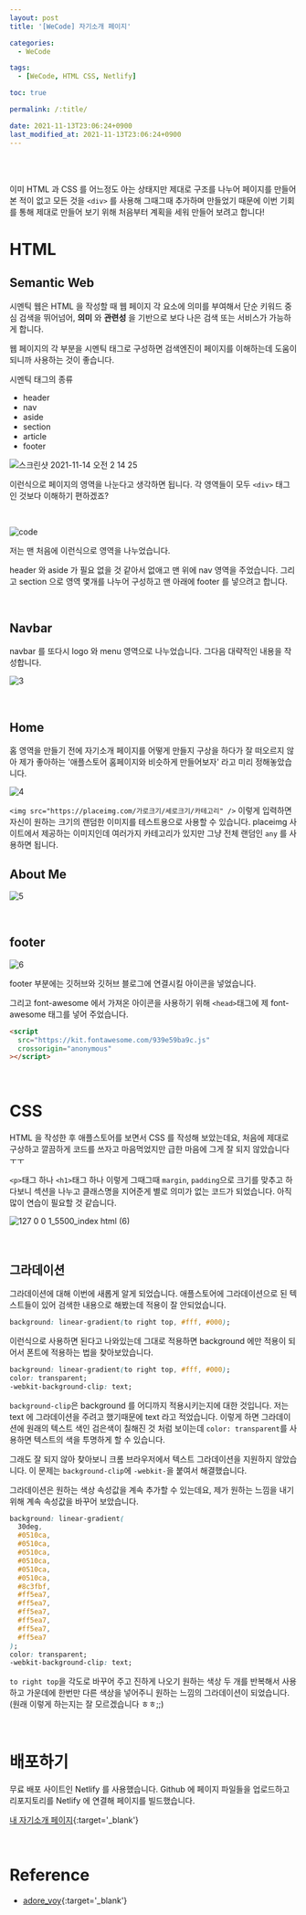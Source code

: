 ```yaml
---
layout: post
title: '[WeCode] 자기소개 페이지'

categories:
  - WeCode

tags:
  - [WeCode, HTML CSS, Netlify]

toc: true

permalink: /:title/

date: 2021-11-13T23:06:24+0900
last_modified_at: 2021-11-13T23:06:24+0900
---
```


<br>
<br>

이미 HTML 과 CSS 를 어느정도 아는 상태지만 제대로 구조를 나누어 페이지를 만들어 본 적이 없고 모든 것을 `<div>` 를 사용해 그때그때 추가하며 만들었기 때문에 이번 기회를 통해 제대로 만들어 보기 위해 처음부터 계획을 세워 만들어 보려고 합니다!

# HTML

## Semantic Web

시멘틱 웹은 HTML 을 작성할 때 웹 페이지 각 요소에 의미를 부여해서 단순 키워드 중심 검색을 뛰어넘어, **의미** 와 **관련성** 을 기반으로 보다 나은 검색 또는 서비스가 가능하게 합니다.

웹 페이지의 각 부분을 시멘틱 태그로 구성하면 검색엔진이 페이지를 이해하는데 도움이 되니까 사용하는 것이 좋습니다.

시멘틱 태그의 종류

- header
- nav
- aside
- section
- article
- footer

![스크린샷 2021-11-14 오전 2 14 25](https://user-images.githubusercontent.com/87692499/141652827-48d0a540-b48d-459a-b515-c1f6cfa18520.png)

이런식으로 페이지의 영역을 나눈다고 생각하면 됩니다. 각 영역들이 모두 `<div>` 태그인 것보다 이해하기 편하겠죠?

<br>

![code](https://user-images.githubusercontent.com/87692499/141653965-38c1d1a9-dc74-4549-bf79-31d3f8a8192e.png)

저는 맨 처음에 이런식으로 영역을 나누었습니다.

header 와 aside 가 필요 없을 것 같아서 없애고 맨 위에 nav 영역을 주었습니다. 그리고 section 으로 영역 몇개를 나누어 구성하고 맨 아래에 footer 를 넣으려고 합니다.

<br>

## Navbar

navbar 를 또다시 logo 와 menu 영역으로 나누었습니다. 그다음 대략적인 내용을 작성합니다.

![3](https://user-images.githubusercontent.com/87692499/141661372-4999867f-5d3a-425f-960f-66561fe7b761.png)

<br>

## Home

홈 영역을 만들기 전에 자기소개 페이지를 어떻게 만들지 구상을 하다가 잘 떠오르지 않아 제가 좋아하는 '애플스토어 홈페이지와 비슷하게 만들어보자' 라고 미리 정해놓았습니다.

![4](https://user-images.githubusercontent.com/87692499/141661344-c4f365f2-712f-4599-8130-633e4af23ec4.png)

`<img src="https://placeimg.com/가로크기/세로크기/카테고리" />` 이렇게 입력하면 자신이 원하는 크기의 랜덤한 이미지를 테스트용으로 사용할 수 있습니다. placeimg 사이트에서 제공하는 이미지인데 여러가지 카테고리가 있지만 그냥 전체 랜덤인 `any` 를 사용하면 됩니다.
<br>

## About Me

![5](https://user-images.githubusercontent.com/87692499/141661399-4b2401b9-77c1-4a0e-88d5-3f172c9d43df.png)

<br>

## footer

![6](https://user-images.githubusercontent.com/87692499/141661460-1f50acae-1a82-4d9f-81ee-5920ab75f441.png)

footer 부분에는 깃허브와 깃허브 블로그에 연결시킬 아이콘을 넣었습니다.

그리고 font-awesome 에서 가져온 아이콘을 사용하기 위해 `<head>`태그에 제 font-awesome 태그를 넣어 주었습니다.

```html
<script
  src="https://kit.fontawesome.com/939e59ba9c.js"
  crossorigin="anonymous"
></script>
```

<br>

# CSS

HTML 을 작성한 후 애플스토어를 보면서 CSS 를 작성해 보았는데요, 처음에 제대로 구상하고 깔끔하게 코드를 쓰자고 마음먹었지만 급한 마음에 그게 잘 되지 않았습니다 ㅜㅜ

`<p>`태그 하나 `<h1>`태그 하나 이렇게 그때그때 `margin`, `padding`으로 크기를 맞추고 하다보니 섹션을 나누고 클래스명을 지어준게 별로 의미가 없는 코드가 되었습니다. 아직 많이 연습이 필요할 것 같습니다.

![127 0 0 1_5500_index html (6)](https://user-images.githubusercontent.com/87692499/141661764-f03f99c8-a372-4f0f-9c0f-33ee1cd413c2.png)

<br>

## 그라데이션

그라데이션에 대해 이번에 새롭게 알게 되었습니다. 애플스토어에 그라데이션으로 된 텍스트들이 있어 검색한 내용으로 해봤는데 적용이 잘 안되었습니다.

```css
background: linear-gradient(to right top, #fff, #000);
```

이런식으로 사용하면 된다고 나와있는데 그대로 적용하면 background 에만 적용이 되어서 폰트에 적용하는 법을 찾아보았습니다.

```css
background: linear-gradient(to right top, #fff, #000);
color: transparent;
-webkit-background-clip: text;
```

`background-clip`은 background 를 어디까지 적용시키는지에 대한 것입니다. 저는 text 에 그라데이션을 주려고 했기때문에 text 라고 적었습니다. 이렇게 하면 그라데이션에 원래의 텍스트 색인 검은색이 칠해진 것 처럼 보이는데 `color: transparent`를 사용하면 텍스트의 색을 투명하게 할 수 있습니다.

그래도 잘 되지 않아 찾아보니 크롬 브라우저에서 텍스트 그라데이션을 지원하지 않았습니다. 이 문제는 `background-clip`에 `-webkit-`을 붙여서 해결했습니다.

그라데이션은 원하는 색상 속성값을 계속 추가할 수 있는데요, 제가 원하는 느낌을 내기위해 계속 속성값을 바꾸어 보았습니다.

```css
background: linear-gradient(
  30deg,
  #0510ca,
  #0510ca,
  #0510ca,
  #0510ca,
  #0510ca,
  #0510ca,
  #8c3fbf,
  #ff5ea7,
  #ff5ea7,
  #ff5ea7,
  #ff5ea7,
  #ff5ea7,
  #ff5ea7
);
color: transparent;
-webkit-background-clip: text;
```

`to right top`을 각도로 바꾸어 주고 진하게 나오기 원하는 색상 두 개를 반복해서 사용하고 가운데에 한번만 다른 색상을 넣어주니 원하는 느낌의 그라데이션이 되었습니다. (원래 이렇게 하는지는 잘 모르겠습니다 ㅎㅎ;;)

<br>

# 배포하기

무료 배포 사이트인 Netlify 를 사용했습니다. Github 에 페이지 파일들을 업로드하고 리포지토리를 Netlify 에 연결해 페이지를 빌드했습니다.

[내 자기소개 페이지](https://taeyeong-intro.netlify.app/){:target='\_blank'}

<br>

# Reference

- [adore_voy](https://jae04099.tistory.com/entry/CSS-%EA%B8%80%EC%94%A8%EC%97%90-%EA%B7%B8%EB%9D%BC%EB%8D%B0%EC%9D%B4%EC%85%98-%EC%A0%81%EC%9A%A9%ED%95%98%EA%B8%B0){:target='\_blank'}
